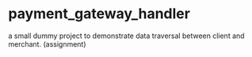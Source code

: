 # payment_gateway_handler
a small dummy project to demonstrate data traversal between client and merchant. (assignment)
